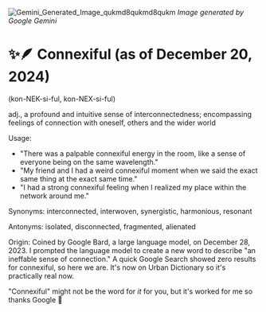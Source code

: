 
![Gemini_Generated_Image_qukmd8qukmd8qukm](https://github.com/user-attachments/assets/91e00bcf-2659-4eb6-aee9-ac782caf5cca)
*Image generated by Google Gemini*

# ✨🪶 Connexiful (as of December 20, 2024)  
(kon-NEK-si-ful, kon-NEX-si-ful)  

adj., a profound and intuitive sense of interconnectedness; encompassing feelings of connection with oneself, others and the wider world

Usage:
- "There was a palpable connexiful energy in the room, like a sense of everyone being on the same wavelength."
- "My friend and I had a weird connexiful moment when we said the exact same thing at the exact same time."
-  "I had a strong connexiful feeling when I realized my place within the network around me."

Synonyms:
interconnected, interwoven, synergistic, harmonious, resonant

Antonyms:
isolated, disconnected, fragmented, alienated

Origin:
Coined by Google Bard, a large language model, on December 28, 2023. I prompted the language model to create a new word to describe "an ineffable sense of connection." A quick Google Search showed zero results for connexiful, so here we are. It's now on Urban Dictionary so it's practically real now.

"Connexiful" might not be the word for *it* for you, but it's worked for me so thanks Google 🤙
